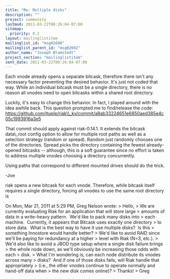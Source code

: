 ```yaml
---
title: "Re: Multiple disks"
description: ""
project: community
lastmod: 2011-03-22T00:26:04-07:00
sitemap:
  priority: 0.2
layout: mailinglistitem
mailinglist_id: "msg02698"
mailinglist_parent_id: "msg02692"
author_name: "Joseph Blomstedt"
project_section: "mailinglistitem"
sent_date: 2011-03-22T00:26:04-07:00
---
```



Each vnode already opens a separate bitcask, therefore there isn't any
necessary factor preventing the desired behavior. It's just not coded
that way. While an individual bitcask must be a single directory,
there is no reason all vnodes need to open bitcasks within a shared
root directory.

Luckily, it's easy to change this behavior. In fact, I played around
with the idea awhile back. This question prompted me to find/release
the code:
https://github.com/jtuple/riak\\_kv/commit/a8ab33224651e6850aed385e4c05c1993916a3e5

That commit should apply against riak-0.14.1. It extends the bitcask
data\\_root config option to allow for multiple root paths as well as a
selection strategy (random or spread). Random just randomly chooses
one of the directories. Spread picks the directory containing the
fewest already-opened bitcasks -- although, this is a soft guarantee
since no effort is taken to address multiple vnodes choosing a
directory concurrently.

Using paths that correspond to different mounted drives should do the trick.

-Joe

riak opens a new bitcask for each vnode. Therefore, while bitcask
itself requires a single directory, forcing all vnodes to use the same
root directory is

On Mon, Mar 21, 2011 at 5:29 PM, Greg Nelson  wrote:
&gt; Hello,
&gt; We are currently evaluating Riak for an application that will store large
&gt; amounts of data in a write-heavy pattern.  We'd like to pack many disks into
&gt; each machine.  Currently, it appears that Bitcask uses exactly one directory
&gt; to store data.  What is the best way to have it use multiple disks?  Is this
&gt; something Innostore would handle better?
&gt; We'd like to avoid RAID since we'll be paying for redundancy at a higher
&gt; level with Riak (N=3, etc.).
&gt; We'd also like to avoid a JBOD type setup where a single disk failure brings
&gt; the whole node down, as we'll obviously be increasing those odds with each
&gt; disk.
&gt; What I'm wondering is, can each node distribute its vnodes across many
&gt; disks?  And if one of those disks fails, will Riak handle that appropriately
&gt; (i.e., the other vnodes continue to operate normally and hand-off data when
&gt; the new disk comes online)?
&gt; Thanks!
&gt; Greg
